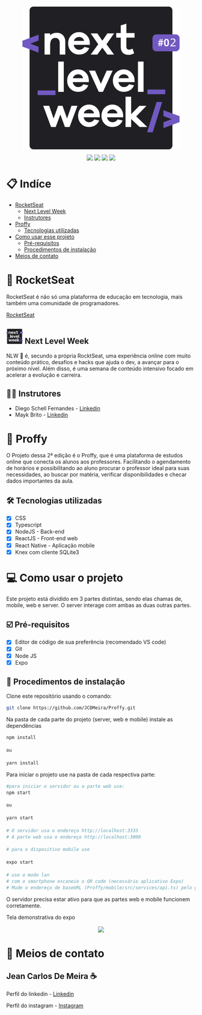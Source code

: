 <p  align="center"><img src="./apresentacao/NLW2.svg" align="center"></img></p>

<p align="center">
  <image 
  src="https://img.shields.io/github/languages/count/JCDMeira/Proffy"
  />
  <image 
  src="https://img.shields.io/github/languages/top/JCDMeira/Proffy" 
  />
  <image 
  src="https://img.shields.io/github/last-commit/JCDMeira/Proffy" 
  />
  <image 
  src="https://img.shields.io/github/watchers/JCDMeira/Proffy?style=social" 
  />
</p>

# 📋 Indíce 
- [RocketSeat](#id01)
  - [Next Level Week](#id02)
  - [Instrutores](#id03)
- [Proffy](#id04)
  - [Tecnologias utilizadas](#id05)
- [Como usar esse projeto](#id06)
  - [Pré-requisitos](#id07)
  - [Procedimentos de instalação](#id08)
- [Meios de contato](#id10)

# 🚀 RocketSeat <a name="id01"></a>
RocketSeat é não só uma plataforma de educação em tecnologia, mais também uma comunidade de programadores.

[RocketSeat](https://rocketseat.com.br)

<h2> <img src="./Apresentação/NLW2.svg" height="40px"> Next Level Week <a name="id02"></a> </h2>
NLW 🚀 é, secundo a própria RocktSeat, uma experiência online com muito conteúdo prático, desafios e hacks que ajuda o dev,  a avançar para o próximo nível.
Além disso, é uma semana de conteúdo intensivo focado em acelerar a evolução e carreira. 

## 👨‍🏫 Instrutores <a name="id03"></a>

* Diego Schell Fernandes - [Linkedin](https://www.linkedin.com/in/diego-schell-fernandes/?originalSubdomain=br)
* Mayk Brito - [Linkedin](https://www.linkedin.com/in/maykbrito/)


# :memo: Proffy <a name="id04"></a>
O Projeto dessa 2ª edição é o Proffy, que é uma plataforma de estudos online que conecta os alunos aos professores. Facilitando o agendamento de horários e possibilitando ao aluno procurar o professor ideal para suas necessidades, ao buscar por matéria, verificar disponibilidades e checar dados importantes da aula. 

## 🛠 Tecnologias utilizadas <a name="id05"></a>
- [x] CSS
- [x] Typescript
- [x] NodeJS - Back-end
- [x] ReactJS - Front-end web
- [x] React Native - Aplicação mobile
- [x] Knex com cliente SQLite3

# 💻 Como usar o projeto <a name="id06"></a>

Este projeto está dividido em 3 partes distintas, sendo elas chamas de, mobile, web e server. O server interage com ambas as duas outras partes.

## ☑️ Pré-requisitos <a name="id07"></a>

- [x] Editor de código de sua preferência (recomendado VS code)
- [x] Git
- [x] Node JS
- [x] Expo

## 📝 Procedimentos de instalação <a name="id08"></a>

Clone este repositório usando o comando:
```bash
git clone https://github.com/JCDMeira/Proffy.git
``` 

Na pasta de cada parte do projeto (server, web e mobile) instale as dependências
```bash
npm install

ou

yarn install
``` 

Para iniciar o projeto use na pasta de cada respectiva parte:

```bash
#para iniciar o servidor ou a parte web use:
npm start

ou 

yarn start

# O servidor usa o endereço http://localhost:3333
# A parte web usa o endereço http://localhost:3000

# para o dispositivo mobile use

expo start

# use o modo lan
# com o smartphone escaneie o QR code (necessário aplicativo Expo)
# Mude o endereço de baseURL (Proffy/mobile/src/services/api.ts) pelo gerado no expo
``` 
O servidor precisa estar ativo para que as partes web e mobile funcionem corretamente.

Tela demonstrativa do expo

<p  align="center"><img src="./apresentacoo/expo.png" align="center"></img></p>


# :iphone: Meios de contato <a name="id10"></a>
## Jean Carlos De Meira :coffee:

Perfil do linkedin - [Linkedin](https://www.linkedin.com/in/jean-carlos-de-meira-00593816a/)

Perfil do instagram - [Instagram](https://www.instagram.com/jean.meira10/?hl=pt-br)